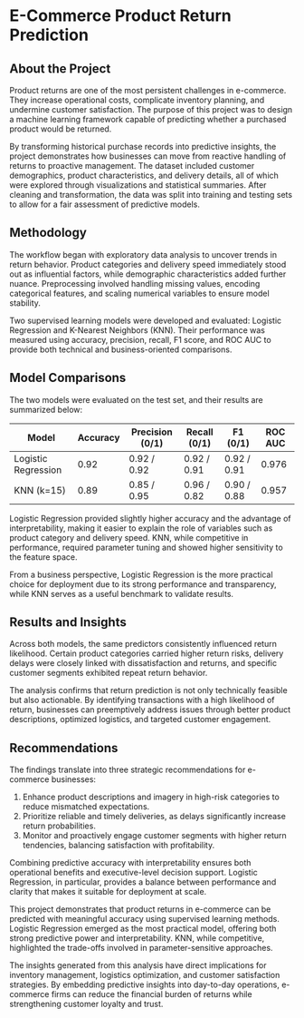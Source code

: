 # E-Commerce Product Return Prediction

## About the Project
Product returns are one of the most persistent challenges in e-commerce. They increase operational costs, complicate inventory planning, and undermine customer satisfaction. The purpose of this project was to design a machine learning framework capable of predicting whether a purchased product would be returned.  

By transforming historical purchase records into predictive insights, the project demonstrates how businesses can move from reactive handling of returns to proactive management. The dataset included customer demographics, product characteristics, and delivery details, all of which were explored through visualizations and statistical summaries. After cleaning and transformation, the data was split into training and testing sets to allow for a fair assessment of predictive models.  

## Methodology
The workflow began with exploratory data analysis to uncover trends in return behavior. Product categories and delivery speed immediately stood out as influential factors, while demographic characteristics added further nuance. Preprocessing involved handling missing values, encoding categorical features, and scaling numerical variables to ensure model stability.  

Two supervised learning models were developed and evaluated: Logistic Regression and K-Nearest Neighbors (KNN). Their performance was measured using accuracy, precision, recall, F1 score, and ROC AUC to provide both technical and business-oriented comparisons.  

## Model Comparisons
The two models were evaluated on the test set, and their results are summarized below:  

| Model               | Accuracy | Precision (0/1) | Recall (0/1) | F1 (0/1) | ROC AUC |
|----------------------|----------|-----------------|--------------|----------|---------|
| Logistic Regression | 0.92     | 0.92 / 0.92     | 0.92 / 0.91  | 0.92 / 0.91 | 0.976 |
| KNN (k=15)          | 0.89     | 0.85 / 0.95     | 0.96 / 0.82  | 0.90 / 0.88 | 0.957 |

Logistic Regression provided slightly higher accuracy and the advantage of interpretability, making it easier to explain the role of variables such as product category and delivery speed. KNN, while competitive in performance, required parameter tuning and showed higher sensitivity to the feature space.  

From a business perspective, Logistic Regression is the more practical choice for deployment due to its strong performance and transparency, while KNN serves as a useful benchmark to validate results.  

## Results and Insights
Across both models, the same predictors consistently influenced return likelihood. Certain product categories carried higher return risks, delivery delays were closely linked with dissatisfaction and returns, and specific customer segments exhibited repeat return behavior.  

The analysis confirms that return prediction is not only technically feasible but also actionable. By identifying transactions with a high likelihood of return, businesses can preemptively address issues through better product descriptions, optimized logistics, and targeted customer engagement.  

## Recommendations
The findings translate into three strategic recommendations for e-commerce businesses:  

1. Enhance product descriptions and imagery in high-risk categories to reduce mismatched expectations.  
2. Prioritize reliable and timely deliveries, as delays significantly increase return probabilities.  
3. Monitor and proactively engage customer segments with higher return tendencies, balancing satisfaction with profitability.  

Combining predictive accuracy with interpretability ensures both operational benefits and executive-level decision support. Logistic Regression, in particular, provides a balance between performance and clarity that makes it suitable for deployment at scale.  

This project demonstrates that product returns in e-commerce can be predicted with meaningful accuracy using supervised learning methods. Logistic Regression emerged as the most practical model, offering both strong predictive power and interpretability. KNN, while competitive, highlighted the trade-offs involved in parameter-sensitive approaches.  

The insights generated from this analysis have direct implications for inventory management, logistics optimization, and customer satisfaction strategies. By embedding predictive insights into day-to-day operations, e-commerce firms can reduce the financial burden of returns while strengthening customer loyalty and trust.  

